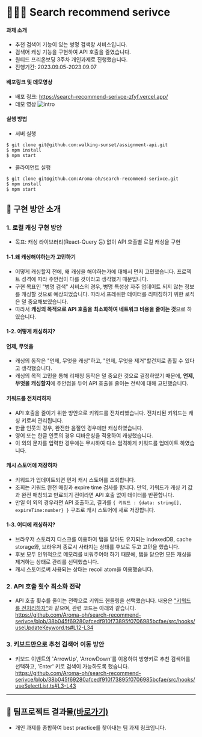 # 👩🏻‍💻 Search recommend serivce
#### 과제 소개
* 추천 검색어 기능이 있는 병명 검색창 서비스입니다.
* 검색어 캐싱 기능을 구현하여 API 호출을 줄였습니다. 
* 원티드 프리온보딩 3주차 개인과제로 진행했습니다.
* 진행기간: 2023.09.05-2023.09.07

#### 배포링크 및 데모영상
* 배포 링크: https://search-recommend-serivce-zfyf.vercel.app/
* 데모 영상
  ![intro](https://github.com/Aroma-oh/search-recommend-serivce/assets/115550622/a168220d-b605-43b1-b6e6-66d4cb7db0e8)

#### 실행 방법
* 서버 실행
```
$ git clone git@github.com:walking-sunset/assignment-api.git
$ npm install
$ npm start
```
* 클라이언트  실행
```
$ git clone git@github.com:Aroma-oh/search-recommend-serivce.git
$ npm install
$ npm start
```

## 📑 구현 방안 소개
### 1. 로컬 캐싱 구현 방안
* 목표: 캐싱 라이브러리(React-Query 등) 없이 API 호출별 로컬 캐싱을 구현
#### 1-1.왜 캐싱해야하는가 고민하기 
* 어떻게 캐싱할지 전에, 왜 캐싱을 해야하는가에 대해서 먼저 고민했습니다. 프로젝트 성격에 따라 주안점이 다를 것이라고 생각했기 때문입니다.
* 구현 목표인 "병명 검색" 서비스의 경우, 병명 특성상 자주 업데이트 되지 않는 정보를 캐싱할 것으로 예상되었습니다. 따라서 프레쉬한 데이터를 리패칭하기 위한 로직은 덜 중요해보였습니다.
* 따라서 **캐싱의 목적으로 API 호출을 최소화하여 네트워크 비용을 줄이는 것**으로 하였습니다.
#### 1-2. 어떻게 캐싱하지? 
#### 언제, 무엇을
* 캐싱의 동작은 "언제, 무엇을 캐싱"하고, "언제, 무엇을 제거"할건지로 좁힐 수 있다고 생각했습니다. 
* 캐싱의 목적 고민을 통해 리패칭 동작은 덜 중요한 것으로 결정하였기 때문에, **언제, 무엇을 캐싱할지**에 주안점을 두어 API 호출을 줄이는 전략에 대해 고민했습니다. 
#### 키워드를 전처리하자 
* API 호출을 줄이기 위한 방안으로 키워드를 전처리했습니다. 전처리된 키워드는 캐싱 키로써 관리됩니다. 
* 한글 인풋의 경우, 완전한 음절인 경우에만 캐싱하였습니다.
* 영어 또는 한글 인풋의 경우 디바운싱을 적용하여 캐싱했습니다. 
* 이 외의 문자를 입력한 경우에는 무시하여 다소 엄격하게 키워드를 업데이트 하였습니다.
#### 캐시 스토어에 저장하자
* 키워드가 업데이트되면 먼저 캐시 스토어를 조회합니다.
* 조회는 키워드 완전 매칭과 expire time 검사를 합니다. 만약, 키워드가 캐싱 키 값과 완전 매칭되고 만료되기 전이라면 API 호출 없이 데이터를 반환합니다.
* 만일 이 외의 경우라면 API 호출하고, 결과를 `{ 키워드 : {data: string[], expireTime:number} }` 구조로 캐시 스토어에 새로 저장합니다. 
#### 1-3. 어디에 캐싱하지? 
* 브라우저 스토리지 디스크를 이용하여 탭을 닫아도 유지되는 indexedDB, cache storage와, 브라우저 종료시 사라지는 상태를 후보로 두고 고민을 했습니다.
* 후보 모두 인위적으로 메모리를 비워주어야 하기 때문에, 탭을 닫으면 모든 캐싱을 제거하는 상태로 관리를 선택했습니다.
* 캐시 스토어로써 사용되는 상태는 recoil atom을 이용했습니다. 
### 2. API 호출 횟수 최소화 전략
* API 호출 횟수를 줄이는 전략으로 키워드 핸들링을 선택했습니다. 내용은 ["키워드를 전처리하자"](https://github.com/Aroma-oh/search-recommend-serivce#%ED%82%A4%EC%9B%8C%EB%93%9C%EB%A5%BC-%EC%A0%84%EC%B2%98%EB%A6%AC%ED%95%98%EC%9E%90)와 같으며, 관련 코드는 아래와 같습니다.
  https://github.com/Aroma-oh/search-recommend-serivce/blob/38b045f69280afcedf910f73895f0706985bcfae/src/hooks/useUpdateKeyword.ts#L12-L34
### 3. 키보드만으로 추천 검색어 이동 방안
* 키보드 이벤트의 'ArrowUp', 'ArrowDown'를 이용하여 방향키로 추천 검색어를 선택하고, 'Enter' 키로 검색이 가능하도록 했습니다.
  https://github.com/Aroma-oh/search-recommend-serivce/blob/38b045f69280afcedf910f73895f0706985bcfae/src/hooks/useSelectList.ts#L3-L43

----
## 🎊 팀프로젝트 결과물[(바로가기)](https://github.com/wanted-pre-onboarding-12th-11/pre-onboarding-12th-3-11)
* 개인 과제를 종합하여 best practice를 찾아내는 팀 과제 링크입니다.
